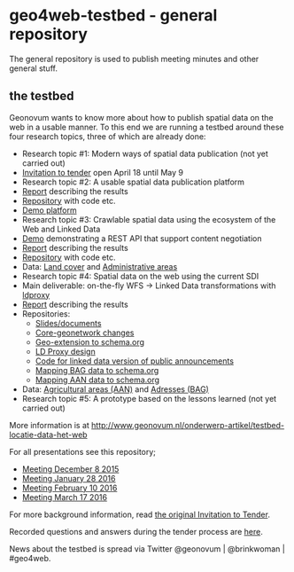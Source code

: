 # geo4web-testbed - general repository
The general repository is used to publish meeting minutes and other general stuff.

## the testbed
Geonovum wants to know more about how to publish spatial data on the web in a usable manner. To this end we are running a testbed around these four research topics, three of which are already done:
*	Research topic #1: Modern ways of spatial data publication (not yet carried out)
  *	[Invitation to tender][16] open April 18 until May 9
*	Research topic #2: A usable spatial data publication platform
  * [Report][1] describing the results
  * [Repository][2] with code etc.
  * [Demo platform][17]
*	Research topic #3: Crawlable spatial data using the ecosystem of the Web and Linked Data
  *	[Demo][26] demonstrating a REST API that support content negotiation
  *	[Report][3] describing the results
  * [Repository][4] with code etc.
  * Data: [Land cover][14] and [Administrative areas][15]
*	Research topic #4: Spatial data on the web using the current SDI
  *	Main deliverable: on-the-fly WFS -> Linked Data transformations with [ldproxy][25] 
  *	[Report][5] describing the results
  *	Repositories:
    * [Slides/documents][6] 
    * [Core-geonetwork changes][7] 
    * [Geo-extension to schema.org][18] 
    * [LD Proxy design][19]
    * [Code for linked data version of public announcements][20]
    * [Mapping BAG data to schema.org][21]
    * [Mapping AAN data to schema.org][22]
  * Data: [Agricultural areas (AAN)][23] and [Adresses (BAG)][24] 
* Research topic #5: A prototype based on the lessons learned (not yet carried out)

More information is at http://www.geonovum.nl/onderwerp-artikel/testbed-locatie-data-het-web

For all presentations see this repository;
* [Meeting December 8 2015][8]
* [Meeting January 28 2016][9]
* [Meeting February 10 2016][10]
* [Meeting March 17 2016][11]

For more background information, read [the original Invitation to Tender][12]. 

Recorded questions and answers during the tender process are [here][13]. 

News about the testbed is spread via Twitter @geonovum | @brinkwoman | #geo4web. 

[1]: https://github.com/geo4web-testbed/topic2/blob/master/Report.pdf
[2]: https://github.com/geo4web-testbed/topic2	
[3]: https://github.com/geo4web-testbed/topic3/wiki
[4]: https://github.com/geo4web-testbed/topic3
[5]: https://github.com/geo4web-testbed/topic4/blob/master/spatial-data-on-the-web-using-sdi-report.pdf
[6]: https://github.com/geo4web-testbed/topic4
[7]: https://github.com/geo4web-testbed/core-geonetwork
[8]: https://github.com/geo4web-testbed/general/tree/master/Meeting20151208
[9]: https://github.com/geo4web-testbed/general/tree/master/Meeting20160128
[10]: https://github.com/geo4web-testbed/general/tree/master/Meeting20160210
[11]: https://github.com/geo4web-testbed/general/tree/master/Meeting20160317
[12]: https://docs.google.com/document/d/1LQQ0JObMxICpMALg46UuWFnJAfKRcNJED0fpx8utKsg/edit?usp=sharing
[13]: https://github.com/Geonovum/geo4web-testbed/issues?q=is%3Aissue+is%3Aclosed
[14]: https://swaggerhub.com/api/apiwise/landcover/1.0
[15]: https://geo4web.apiwise.nl
[16]: http://www.geonovum.nl/onderwerpen/geo-standaarden/nieuws/invitation-tender-spatial-data-web-%E2%80%93-evaluation-lessons-learned
[17]: http://geonovum.spotzi.com
[18]: https://github.com/geo4web-testbed/geo-extension-to-schemaorg
[19]: https://github.com/geo4web-testbed/ldproxy-design
[20]: https://github.com/geo4web-testbed/topic4-task2
[21]: https://github.com/geo4web-testbed/simpleBAG-to-schemaorg
[22]: https://github.com/geo4web-testbed/aan_to_schema_org
[23]: http://www.ldproxy.net/aan
[24]: http://www.ldproxy.net/bag
[25]: https://github.com/interactive-instruments/ldproxy
[26]: https://geo4web.apiwise.nl/
